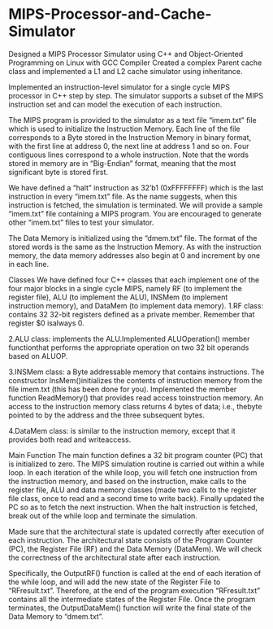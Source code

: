 # MIPS-Processor-and-Cache-Simulator

Designed a MIPS Processor Simulator using C++ and Object-Oriented Programming on Linux with GCC Compiler
Created a complex Parent cache class and implemented a L1 and L2 cache simulator using inheritance.

Implemented an instruction-level simulator for a single cycle MIPS processor in C++ step by step. The simulator supports a subset of the MIPS instruction set and can model the execution of each instruction.

The MIPS program is provided to the simulator as a text file “imem.txt” file which is used to initialize the Instruction Memory. Each line of the file corresponds to a Byte stored in the Instruction Memory in binary format, with the first line at address 0, the next line at address 1 and so on. Four contiguous lines correspond to a whole instruction. Note that the words stored in memory are in “Big-Endian” format, meaning that the most significant byte is stored first.

We have defined a “halt” instruction as 32’b1 (0xFFFFFFFF) which is the last instruction in every “imem.txt” file. As the name suggests, when this instruction is fetched, the simulation is terminated. We will provide a sample “imem.txt” file containing a MIPS program. You are encouraged to generate other “imem.txt” files to test your simulator.

The Data Memory is initialized using the “dmem.txt” file. The format of the stored words is the same as the Instruction Memory. As with the instruction memory, the data memory addresses also begin at 0 and increment by one in each line.


Classes
We have defined four C++ classes that each implement one of the four major blocks in a single cycle MIPS, namely RF (to implement the register file), ALU (to implement the ALU), INSMem (to implement instruction memory), and DataMem (to implement data memory).
1.RF class: contains 32 32-bit registers defined as a private member. Remember that register $0 isalways 0. 

2.ALU class: implements the ALU.Implemented ALUOperation() member functionthat performs the appropriate operation on two 32 bit operands based on ALUOP. 


3.INSMem class: a Byte addressable memory that contains instructions. The constructor InsMem()initializes the contents of instruction memory from the file imem.txt (this has been done for you). Implemented the member function ReadMemory() that provides read access toinstruction memory. An access to the instruction memory class returns 4 bytes of data; i.e., thebyte pointed to by the address and the three subsequent bytes.

4.DataMem class: is similar to the instruction memory, except that it provides both read and writeaccess.


Main Function
The main function defines a 32 bit program counter (PC) that is initialized to zero. The MIPS simulation routine is carried out within a while loop. In each iteration of the while loop, you will fetch one instruction from the instruction memory, and based on the instruction, make calls to the register file, ALU and data memory classes (made two calls to the register file class, once to read and a second time to write back). Finally updated the PC so as to fetch the next instruction. When the halt instruction is fetched, break out of the while loop and terminate the simulation.

Made sure that the architectural state is updated correctly after execution of each instruction. The architectural state consists of the Program Counter (PC), the Register File (RF) and the Data Memory (DataMem). We will check the correctness of the architectural state after each instruction.

Specifically, the OutputRF() function is called at the end of each iteration of the while loop, and will add the new state of the Register File to “RFresult.txt”. Therefore, at the end of the program execution “RFresult.txt” contains all the intermediate states of the Register File. Once the program terminates, the OutputDataMem() function will write the final state of the Data Memory to “dmem.txt”.
